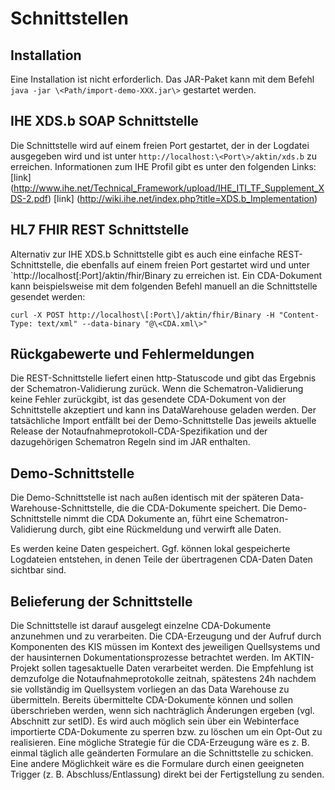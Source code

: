 ﻿Schnittstellen
==============

Installation
------------
Eine Installation ist nicht erforderlich. Das JAR-Paket kann mit dem Befehl `java -jar \<Path/import-demo-XXX.jar\>` gestartet werden.

IHE XDS.b SOAP Schnittstelle
----------------------------
Die Schnittstelle wird auf einem  freien Port gestartet, der in der Logdatei ausgegeben wird und ist unter `http://localhost:\<Port\>/aktin/xds.b` zu erreichen.
Informationen zum IHE Profil gibt es unter den folgenden Links:
[link] (http://www.ihe.net/Technical_Framework/upload/IHE_ITI_TF_Supplement_XDS-2.pdf)
[link] (http://wiki.ihe.net/index.php?title=XDS.b_Implementation)

HL7 FHIR REST Schnittstelle
------------------
Alternativ zur IHE XDS.b Schnittstelle gibt es auch eine einfache REST-Schnittstelle, die ebenfalls auf einem freien Port gestartet wird und unter `http://localhost\[:Port\]/aktin/fhir/Binary zu erreichen ist.
Ein CDA-Dokument kann beispielsweise mit dem folgenden Befehl manuell an die Schnittstelle gesendet werden:

```
curl -X POST http://localhost\[:Port\]/aktin/fhir/Binary -H "Content-Type: text/xml" --data-binary "@\<CDA.xml\>"
```

Rückgabewerte und Fehlermeldungen
---------------------------------
Die REST-Schnittstelle liefert einen http-Statuscode und gibt das Ergebnis der Schematron-Validierung zurück.
Wenn die Schematron-Validierung keine Fehler zurückgibt, ist das gesendete CDA-Dokument von der Schnittstelle akzeptiert und kann ins DataWarehouse geladen werden. Der tatsächliche Import entfällt bei der Demo-Schnittstelle
Das jeweils aktuelle Release der Notaufnahmeprotokoll-CDA-Spezifikation und der dazugehörigen Schematron Regeln sind im JAR enthalten.

Demo-Schnittstelle
------------------
Die Demo-Schnittstelle ist nach außen identisch mit der späteren 
Data-Warehouse-Schnittstelle, die die CDA-Dokumente speichert. 
Die Demo-Schnittstelle nimmt die CDA Dokumente an, führt eine 
Schematron-Validierung durch, gibt eine Rückmeldung und verwirft 
alle Daten. 

Es werden keine Daten gespeichert. Ggf. können lokal gespeicherte 
Logdateien entstehen, in denen Teile der übertragenen CDA-Daten 
Daten sichtbar sind.


Belieferung der Schnittstelle
-----------------------------
Die Schnittstelle ist darauf ausgelegt einzelne CDA-Dokumente anzunehmen und zu verarbeiten. Die CDA-Erzeugung und der Aufruf durch Komponenten des KIS müssen im Kontext des jeweiligen Quellsystems und der hausinternen Dokumentationsprozesse betrachtet werden.
Im AKTIN-Projekt sollen tagesaktuelle Daten verarbeitet werden. Die Empfehlung ist demzufolge die Notaufnahmeprotokolle zeitnah, spätestens 24h nachdem sie vollständig im Quellsystem vorliegen an das Data Warehouse zu übermitteln. 
Bereits übermittelte CDA-Dokumente können und sollen überschrieben werden, wenn sich nachträglich Änderungen ergeben (vgl. Abschnitt zur setID). Es wird auch möglich sein über ein Webinterface importierte CDA-Dokumente zu sperren bzw. zu löschen um ein Opt-Out zu realisieren.
Eine mögliche Strategie für die CDA-Erzeugung wäre es z. B. einmal täglich alle geänderten Formulare an die Schnittstelle zu schicken. Eine andere Möglichkeit wäre es die Formulare durch einen geeigneten Trigger (z. B. Abschluss/Entlassung) direkt bei der Fertigstellung zu senden.


